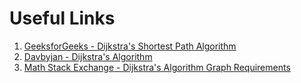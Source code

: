 # Useful Links

1. [GeeksforGeeks - Dijkstra's Shortest Path Algorithm](https://www.geeksforgeeks.org/dijkstras-shortest-path-algorithm-greedy-algo-7/)
2. [Davbyjan - Dijkstra's Algorithm](https://www.davbyjan.com/)
3. [Math Stack Exchange - Dijkstra's Algorithm Graph Requirements](https://math.stackexchange.com/questions/992199/dijkstras-algorithm-graph-requirements)

